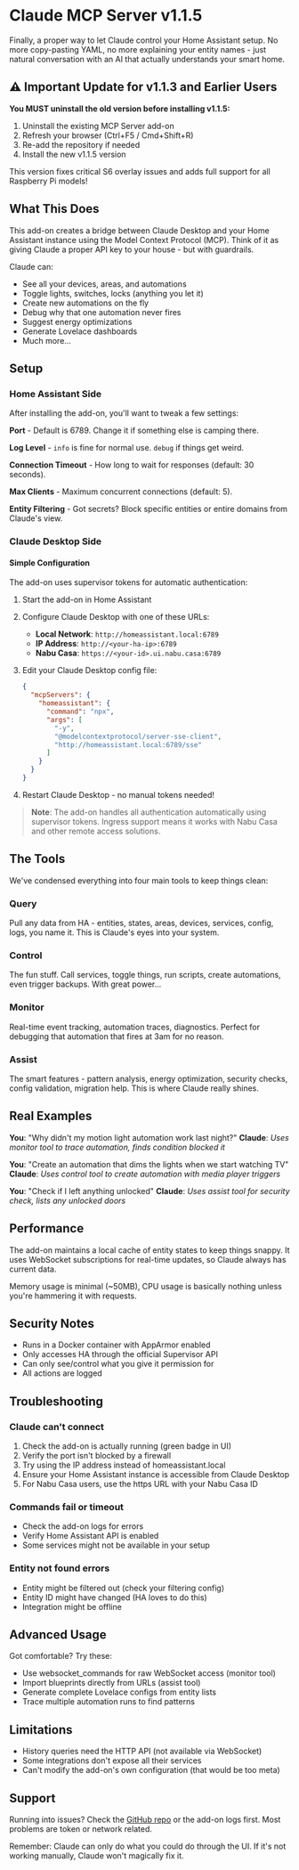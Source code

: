 # Claude MCP Server v1.1.5

Finally, a proper way to let Claude control your Home Assistant setup. No more copy-pasting YAML, no more explaining your entity names - just natural conversation with an AI that actually understands your smart home.

## ⚠️ Important Update for v1.1.3 and Earlier Users

**You MUST uninstall the old version before installing v1.1.5:**
1. Uninstall the existing MCP Server add-on
2. Refresh your browser (Ctrl+F5 / Cmd+Shift+R)
3. Re-add the repository if needed
4. Install the new v1.1.5 version

This version fixes critical S6 overlay issues and adds full support for all Raspberry Pi models!

## What This Does

This add-on creates a bridge between Claude Desktop and your Home Assistant instance using the Model Context Protocol (MCP). Think of it as giving Claude a proper API key to your house - but with guardrails.

Claude can:
- See all your devices, areas, and automations
- Toggle lights, switches, locks (anything you let it)
- Create new automations on the fly
- Debug why that one automation never fires
- Suggest energy optimizations
- Generate Lovelace dashboards
- Much more...

## Setup

### Home Assistant Side

After installing the add-on, you'll want to tweak a few settings:

**Port** - Default is 6789. Change it if something else is camping there.

**Log Level** - `info` is fine for normal use. `debug` if things get weird.

**Connection Timeout** - How long to wait for responses (default: 30 seconds).

**Max Clients** - Maximum concurrent connections (default: 5).

**Entity Filtering** - Got secrets? Block specific entities or entire domains from Claude's view.

### Claude Desktop Side

#### Simple Configuration

The add-on uses supervisor tokens for automatic authentication:

1. Start the add-on in Home Assistant
2. Configure Claude Desktop with one of these URLs:
   - **Local Network**: `http://homeassistant.local:6789`
   - **IP Address**: `http://<your-ha-ip>:6789`
   - **Nabu Casa**: `https://<your-id>.ui.nabu.casa:6789`

3. Edit your Claude Desktop config file:
   ```json
   {
     "mcpServers": {
       "homeassistant": {
         "command": "npx",
         "args": [
           "-y",
           "@modelcontextprotocol/server-sse-client",
           "http://homeassistant.local:6789/sse"
         ]
       }
     }
   }
   ```

4. Restart Claude Desktop - no manual tokens needed!

> **Note**: The add-on handles all authentication automatically using supervisor tokens. Ingress support means it works with Nabu Casa and other remote access solutions.

## The Tools

We've condensed everything into four main tools to keep things clean:

### Query
Pull any data from HA - entities, states, areas, devices, services, config, logs, you name it. This is Claude's eyes into your system.

### Control  
The fun stuff. Call services, toggle things, run scripts, create automations, even trigger backups. With great power...

### Monitor
Real-time event tracking, automation traces, diagnostics. Perfect for debugging that automation that fires at 3am for no reason.

### Assist
The smart features - pattern analysis, energy optimization, security checks, config validation, migration help. This is where Claude really shines.

## Real Examples

**You**: "Why didn't my motion light automation work last night?"
**Claude**: *Uses monitor tool to trace automation, finds condition blocked it*

**You**: "Create an automation that dims the lights when we start watching TV"
**Claude**: *Uses control tool to create automation with media player triggers*

**You**: "Check if I left anything unlocked"
**Claude**: *Uses assist tool for security check, lists any unlocked doors*

## Performance

The add-on maintains a local cache of entity states to keep things snappy. It uses WebSocket subscriptions for real-time updates, so Claude always has current data. 

Memory usage is minimal (~50MB), CPU usage is basically nothing unless you're hammering it with requests.

## Security Notes

- Runs in a Docker container with AppArmor enabled
- Only accesses HA through the official Supervisor API  
- Can only see/control what you give it permission for
- All actions are logged

## Troubleshooting

### Claude can't connect
1. Check the add-on is actually running (green badge in UI)
2. Verify the port isn't blocked by a firewall
3. Try using the IP address instead of homeassistant.local
4. Ensure your Home Assistant instance is accessible from Claude Desktop
5. For Nabu Casa users, use the https URL with your Nabu Casa ID

### Commands fail or timeout
- Check the add-on logs for errors
- Verify Home Assistant API is enabled
- Some services might not be available in your setup

### Entity not found errors
- Entity might be filtered out (check your filtering config)
- Entity ID might have changed (HA loves to do this)
- Integration might be offline

## Advanced Usage

Got comfortable? Try these:

- Use websocket_commands for raw WebSocket access (monitor tool)
- Import blueprints directly from URLs (assist tool)  
- Generate complete Lovelace configs from entity lists
- Trace multiple automation runs to find patterns

## Limitations

- History queries need the HTTP API (not available via WebSocket)
- Some integrations don't expose all their services
- Can't modify the add-on's own configuration (that would be too meta)

## Support

Running into issues? Check the [GitHub repo](https://github.com/mtebusi/HA_MCP) or the add-on logs first. Most problems are token or network related.

Remember: Claude can only do what you could do through the UI. If it's not working manually, Claude won't magically fix it.